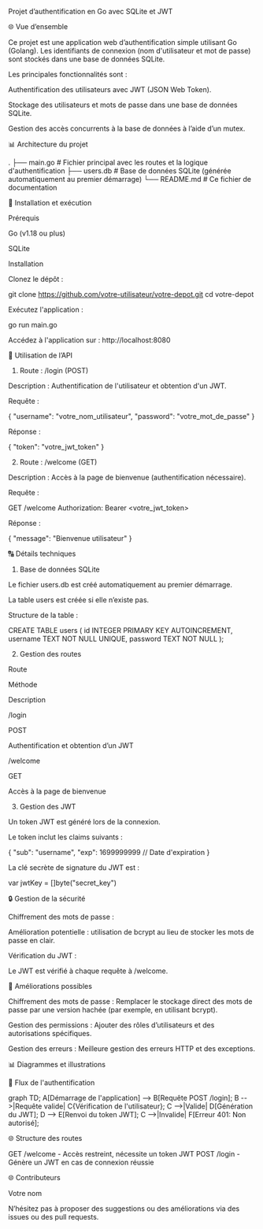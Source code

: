 Projet d’authentification en Go avec SQLite et JWT

🌐 Vue d’ensemble

Ce projet est une application web d’authentification simple utilisant Go (Golang). Les identifiants de connexion (nom d'utilisateur et mot de passe) sont stockés dans une base de données SQLite.

Les principales fonctionnalités sont :

Authentification des utilisateurs avec JWT (JSON Web Token).

Stockage des utilisateurs et mots de passe dans une base de données SQLite.

Gestion des accès concurrents à la base de données à l’aide d’un mutex.

📊 Architecture du projet

.
├── main.go        # Fichier principal avec les routes et la logique d'authentification
├── users.db       # Base de données SQLite (générée automatiquement au premier démarrage)
└── README.md      # Ce fichier de documentation

📘 Installation et exécution

Prérequis

Go (v1.18 ou plus)

SQLite

Installation

Clonez le dépôt :

git clone https://github.com/votre-utilisateur/votre-depot.git
cd votre-depot

Exécutez l'application :

go run main.go

Accédez à l'application sur :
http://localhost:8080

🔧 Utilisation de l’API

1. Route : /login (POST)

Description : Authentification de l'utilisateur et obtention d'un JWT.

Requête :

{
  "username": "votre_nom_utilisateur",
  "password": "votre_mot_de_passe"
}

Réponse :

{
  "token": "votre_jwt_token"
}

2. Route : /welcome (GET)

Description : Accès à la page de bienvenue (authentification nécessaire).

Requête :

GET /welcome
Authorization: Bearer <votre_jwt_token>

Réponse :

{
  "message": "Bienvenue utilisateur"
}

🔠 Détails techniques

1. Base de données SQLite

Le fichier users.db est créé automatiquement au premier démarrage.

La table users est créée si elle n’existe pas.

Structure de la table :

CREATE TABLE users (
  id INTEGER PRIMARY KEY AUTOINCREMENT,
  username TEXT NOT NULL UNIQUE,
  password TEXT NOT NULL
);

2. Gestion des routes

Route

Méthode

Description

/login

POST

Authentification et obtention d’un JWT

/welcome

GET

Accès à la page de bienvenue

3. Gestion des JWT

Un token JWT est généré lors de la connexion.

Le token inclut les claims suivants :

{
  "sub": "username",
  "exp": 1699999999 // Date d'expiration
}

La clé secrète de signature du JWT est :

var jwtKey = []byte("secret_key")

🔒 Gestion de la sécurité

Chiffrement des mots de passe :

Amélioration potentielle : utilisation de bcrypt au lieu de stocker les mots de passe en clair.

Vérification du JWT :

Le JWT est vérifié à chaque requête à /welcome.

🔄 Améliorations possibles

Chiffrement des mots de passe : Remplacer le stockage direct des mots de passe par une version hachée (par exemple, en utilisant bcrypt).

Gestion des permissions : Ajouter des rôles d’utilisateurs et des autorisations spécifiques.

Gestion des erreurs : Meilleure gestion des erreurs HTTP et des exceptions.

📊 Diagrammes et illustrations

🔄 Flux de l'authentification

graph TD;
    A[Démarrage de l'application] --> B[Requête POST /login];
    B -->|Requête valide| C{Vérification de l'utilisateur};
    C -->|Valide| D[Génération du JWT];
    D --> E[Renvoi du token JWT];
    C -->|Invalide| F[Erreur 401: Non autorisé];

🌐 Structure des routes

GET  /welcome     - Accès restreint, nécessite un token JWT
POST /login       - Génère un JWT en cas de connexion réussie

🌐 Contributeurs

Votre nom

N’hésitez pas à proposer des suggestions ou des améliorations via des issues ou des pull requests.

